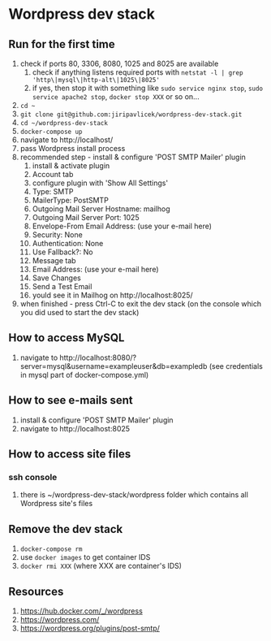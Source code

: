 # Wordpress dev stack

## Run for the first time

1. check if ports 80, 3306, 8080, 1025 and 8025 are available
    1. check if anything listens required ports with `netstat -l | grep 'http\|mysql\|http-alt\|1025\|8025'`
    2. if yes, then stop it with something like `sudo service nginx stop`, `sudo service apache2 stop`, `docker stop XXX` or so on...
2. `cd ~`
3. `git clone git@github.com:jiripavlicek/wordpress-dev-stack.git`
4. `cd ~/wordpress-dev-stack`
5. `docker-compose up`
6. navigate to http://localhost/
7. pass Wordpress install process
8. recommended step - install & configure 'POST SMTP Mailer' plugin
   1. install & activate plugin
   2. Account tab
   2. configure plugin with 'Show All Settings'
   3. Type: SMTP
   4. MailerType: PostSMTP
   5. Outgoing Mail Server Hostname: mailhog
   6. Outgoing Mail Server Port: 1025
   7. Envelope-From Email Address: (use your e-mail here)
   8. Security: None
   9. Authentication: None
   10. Use Fallback?: No
   11. Message tab
   11. Email Address: (use your e-mail here)
   12. Save Changes
   13. Send a Test Email
   14. yould see it in Mailhog on http://localhost:8025/ 
8. when finished - press Ctrl-C to exit the dev stack (on the console which you did used to start the dev stack)

## How to access MySQL

1. navigate to http://localhost:8080/?server=mysql&username=exampleuser&db=exampledb (see credentials in mysql part of docker-compose.yml)

## How to see e-mails sent

1. install & configure 'POST SMTP Mailer' plugin 
2. navigate to http://localhost:8025

## How to access site files

### ssh console

1. there is ~/wordpress-dev-stack/wordpress folder which contains all Wordpress site's files

## Remove the dev stack

1. `docker-compose rm`
2. use `docker images` to get container IDS
3. `docker rmi XXX` (where XXX are container's IDS)

## Resources

1. https://hub.docker.com/_/wordpress
2. https://wordpress.com/
3. https://wordpress.org/plugins/post-smtp/